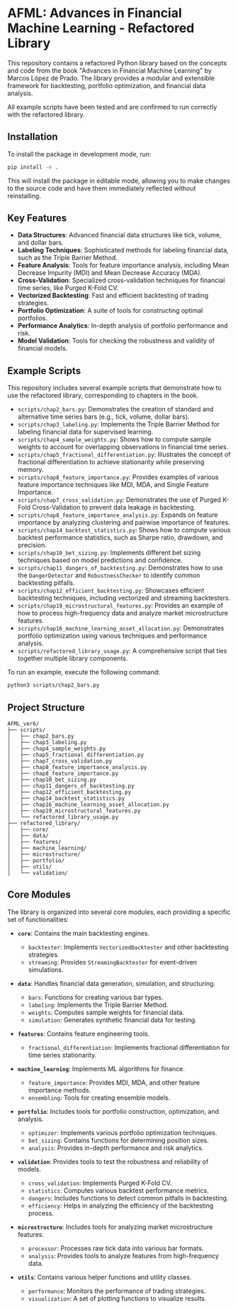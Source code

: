 # AFML: Advances in Financial Machine Learning - Refactored Library

This repository contains a refactored Python library based on the concepts and code from the book "Advances in Financial Machine Learning" by Marcos López de Prado. The library provides a modular and extensible framework for backtesting, portfolio optimization, and financial data analysis.

All example scripts have been tested and are confirmed to run correctly with the refactored library.

## Installation

To install the package in development mode, run:

```bash
pip install -e .
```

This will install the package in editable mode, allowing you to make changes to the source code and have them immediately reflected without reinstalling.

## Key Features

- **Data Structures**: Advanced financial data structures like tick, volume, and dollar bars.
- **Labeling Techniques**: Sophisticated methods for labeling financial data, such as the Triple Barrier Method.
- **Feature Analysis**: Tools for feature importance analysis, including Mean Decrease Impurity (MDI) and Mean Decrease Accuracy (MDA).
- **Cross-Validation**: Specialized cross-validation techniques for financial time series, like Purged K-Fold CV.
- **Vectorized Backtesting**: Fast and efficient backtesting of trading strategies.
- **Portfolio Optimization**: A suite of tools for constructing optimal portfolios.
- **Performance Analytics**: In-depth analysis of portfolio performance and risk.
- **Model Validation**: Tools for checking the robustness and validity of financial models.

## Example Scripts

This repository includes several example scripts that demonstrate how to use the refactored library, corresponding to chapters in the book.

- `scripts/chap2_bars.py`: Demonstrates the creation of standard and alternative time series bars (e.g., tick, volume, dollar bars).
- `scripts/chap3_labeling.py`: Implements the Triple Barrier Method for labeling financial data for supervised learning.
- `scripts/chap4_sample_weights.py`: Shows how to compute sample weights to account for overlapping observations in financial time series.
- `scripts/chap5_fractional_differentiation.py`: Illustrates the concept of fractional differentiation to achieve stationarity while preserving memory.
- `scripts/chap8_feature_importance.py`: Provides examples of various feature importance techniques like MDI, MDA, and Single Feature Importance.
- `scripts/chap7_cross_validation.py`: Demonstrates the use of Purged K-Fold Cross-Validation to prevent data leakage in backtesting.
- `scripts/chap8_feature_importance_analysis.py`: Expands on feature importance by analyzing clustering and pairwise importance of features.
- `scripts/chap14_backtest_statistics.py`: Shows how to compute various backtest performance statistics, such as Sharpe ratio, drawdown, and precision.
- `scripts/chap10_bet_sizing.py`: Implements different bet sizing techniques based on model predictions and confidence.
- `scripts/chap11_dangers_of_backtesting.py`: Demonstrates how to use the `DangerDetector` and `RobustnessChecker` to identify common backtesting pitfalls.
- `scripts/chap12_efficient_backtesting.py`: Showcases efficient backtesting techniques, including vectorized and streaming backtesters.
- `scripts/chap19_microstructural_features.py`: Provides an example of how to process high-frequency data and analyze market microstructure features.
- `scripts/chap16_machine_learning_asset_allocation.py`: Demonstrates portfolio optimization using various techniques and performance analysis.
- `scripts/refactored_library_usage.py`: A comprehensive script that ties together multiple library components.

To run an example, execute the following command:
```bash
python3 scripts/chap2_bars.py
```

## Project Structure

```
AFML_ver6/
├── scripts/
│   ├── chap2_bars.py
│   ├── chap3_labeling.py
│   ├── chap4_sample_weights.py
│   ├── chap5_fractional_differentiation.py
│   ├── chap7_cross_validation.py
│   ├── chap8_feature_importance_analysis.py
│   ├── chap8_feature_importance.py
│   ├── chap10_bet_sizing.py
│   ├── chap11_dangers_of_backtesting.py
│   ├── chap12_efficient_backtesting.py
│   ├── chap14_backtest_statistics.py
│   ├── chap16_machine_learning_asset_allocation.py
│   ├── chap19_microstructural_features.py
│   └── refactored_library_usage.py
├── refactored_library/
│   ├── core/
│   ├── data/
│   ├── features/
│   ├── machine_learning/
│   ├── microstructure/
│   ├── portfolio/
│   ├── utils/
│   └── validation/
```

## Core Modules

The library is organized into several core modules, each providing a specific set of functionalities:

-   **`core`**: Contains the main backtesting engines.
    -   `backtester`: Implements `VectorizedBacktester` and other backtesting strategies.
    -   `streaming`: Provides `StreamingBacktester` for event-driven simulations.

-   **`data`**: Handles financial data generation, simulation, and structuring.
    -   `bars`: Functions for creating various bar types.
    -   `labeling`: Implements the Triple Barrier Method.
    -   `weights`: Computes sample weights for financial data.
    -   `simulation`: Generates synthetic financial data for testing.

-   **`features`**: Contains feature engineering tools.
    -   `fractional_differentiation`: Implements fractional differentiation for time series stationarity.

-   **`machine_learning`**: Implements ML algorithms for finance.
    -   `feature_importance`: Provides MDI, MDA, and other feature importance methods.
    -   `ensembling`: Tools for creating ensemble models.

-   **`portfolio`**: Includes tools for portfolio construction, optimization, and analysis.
    -   `optimizer`: Implements various portfolio optimization techniques.
    -   `bet_sizing`: Contains functions for determining position sizes.
    -   `analysis`: Provides in-depth performance and risk analytics.

-   **`validation`**: Provides tools to test the robustness and reliability of models.
    -   `cross_validation`: Implements Purged K-Fold CV.
    -   `statistics`: Computes various backtest performance metrics.
    -   `dangers`: Includes functions to detect common pitfalls in backtesting.
    -   `efficiency`: Helps in analyzing the efficiency of the backtesting process.

-   **`microstructure`**: Includes tools for analyzing market microstructure features.
    -   `processor`: Processes raw tick data into various bar formats.
    -   `analysis`: Provides tools to analyze features from high-frequency data.

-   **`utils`**: Contains various helper functions and utility classes.
    -   `performance`: Monitors the performance of trading strategies.
    -   `visualization`: A set of plotting functions to visualize results.

